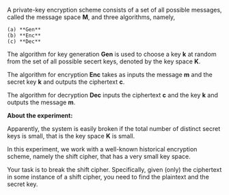 A private-key encryption scheme consists of a set of all possible messages, called the message space **M**, and three algorithms, namely,

    (a) **Gen**
    (b) **Enc**
    (c) **Dec**

The algorithm for key generation **Gen** is used to choose a key **k** at random from the set of all possible secert keys, denoted by the key space **K**.

The algorithm for encryption **Enc** takes as inputs the message **m** and the secret key **k** and outputs the ciphertext **c**.

The algorithm for decryption **Dec** inputs the ciphertext **c** and the key **k** and outputs the message **m**.

**About the experiment:**

Apparently, the system is easily broken if the total number of distinct secret keys is small, that is the key space **K** is small.

In this experiment, we work with a well-known historical encryption scheme, namely the shift cipher, that has a very small key space.

Your task is to break the shift cipher. Specifically, given (only) the ciphertext in some instance of a shift cipher, you need to find the plaintext and the secret key. 

